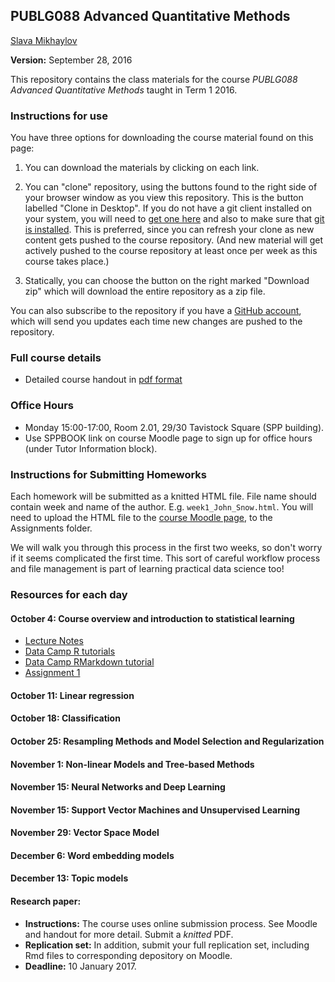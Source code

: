 ## PUBLG088 Advanced Quantitative Methods ##


[Slava Mikhaylov](s.mikhaylov@ucl.ac.uk)

**Version:** September 28, 2016

This repository contains the class materials for the course *PUBLG088 Advanced Quantitative Methods* taught in Term 1 2016.  

### Instructions for use ###

You have three options for downloading the course material found on this page:  

1.  You can download the materials by clicking on each link.  

2.  You can "clone" repository, using the buttons found to the right side of your browser window as you view this repository.  This is the button labelled "Clone in Desktop".  If you do not have a git client installed on your system, you will need to [get one here](https://git-scm.com/download/gui) and also to make sure that [git is installed](https://git-scm.com/downloads).  This is preferred, since you can refresh your clone as new content gets pushed to the course repository.  (And new material will get actively pushed to the course repository at least once per week as this course takes place.)

3.  Statically, you can choose the button on the right marked "Download zip" which will download the entire repository as a zip file.

You can also subscribe to the repository if you have a [GitHub account](https://github.com), which will send you updates each time new changes are pushed to the repository.

### Full course details ###

- Detailed course handout in [pdf format](handout/PUBLG088Handout.pdf)

### Office Hours ###

- Monday 15:00-17:00, Room 2.01, 29/30 Tavistock Square (SPP building).
- Use SPPBOOK link on course Moodle page to sign up for office hours (under Tutor Information block).


### Instructions for Submitting Homeworks ###

Each homework will be submitted as a knitted HTML file. File name should contain week and name of the author. E.g. `week1_John_Snow.html`. You will need to upload the HTML file to the [course Moodle page](https://moodle.ucl.ac.uk/course/view.php?id=14161), to the Assignments folder.  

We will walk you through this process in the first two weeks, so don't worry if it seems complicated the first time. This sort of careful workflow process and file management is part of learning practical data science too!

### Resources for each day ###

#### October 4: Course overview and introduction to statistical learning

- [Lecture Notes](week1/PUBLG088_week1.pdf)
- [Data Camp R tutorials](https://www.datacamp.com/courses/free-introduction-to-r)
- [Data Camp RMarkdown tutorial](http://bit.ly/R_markdown)
- [Assignment 1](week1/Week1_LASTNAME_FIRSTNAME.Rmd)


#### October 11: Linear regression  



#### October 18: Classification 


#### October 25: Resampling Methods and Model Selection and Regularization 


#### November 1: Non-linear Models and Tree-based Methods


#### November 15: Neural Networks and Deep Learning


#### November 15: Support Vector Machines and Unsupervised Learning


#### November 29: Vector Space Model


#### December 6: Word embedding models


#### December 13: Topic models


#### Research paper: 

- **Instructions:**  The course uses online submission process. See Moodle and handout for more detail. Submit a *knitted* PDF. 
- **Replication set:** In addition, submit your full replication set, including Rmd files to corresponding depository on Moodle. 
- **Deadline:** 10 January 2017.

